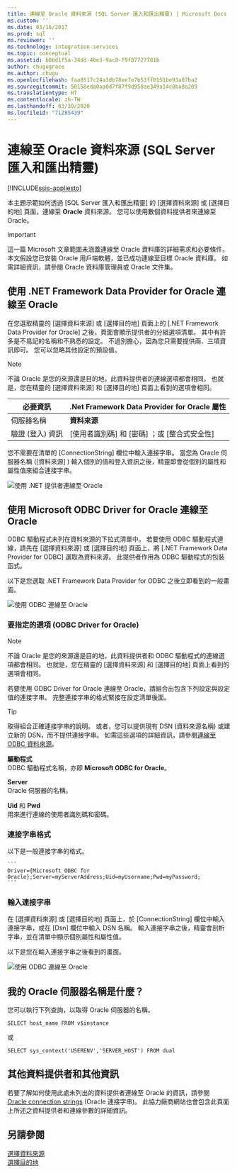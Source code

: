 ```yaml
---
title: 連線至 Oracle 資料來源 (SQL Server 匯入和匯出精靈) | Microsoft Docs
ms.custom: ''
ms.date: 03/16/2017
ms.prod: sql
ms.reviewer: ''
ms.technology: integration-services
ms.topic: conceptual
ms.assetid: b0bd1f5a-34dd-4be3-9ac8-f9f87727781b
author: chugugrace
ms.author: chugu
ms.openlocfilehash: faa8517c24a3db78ee7e7b53ff0151be93a87ba2
ms.sourcegitcommit: 58158eda0aa0d7f87f9d958ae349a14c0ba8a209
ms.translationtype: HT
ms.contentlocale: zh-TW
ms.lasthandoff: 03/30/2020
ms.locfileid: "71285439"
---
```

# <a name="connect-to-an-oracle-data-source-sql-server-import-and-export-wizard"></a>連線至 Oracle 資料來源 (SQL Server 匯入和匯出精靈)

[!INCLUDE[ssis-appliesto](../../includes/ssis-appliesto-ssvrpluslinux-asdb-asdw-xxx.md)]


本主題示範如何透過 [SQL Server 匯入和匯出精靈] 的 [選擇資料來源] 或 [選擇目的地] 頁面，連線至 **Oracle** 資料來源。 您可以使用數個資料提供者來連線至 Oracle。

> [!IMPORTANT]
> 這一篇 Microsoft 文章範圍未涵蓋連線至 Oracle 資料庫的詳細需求和必要條件。 本文假設您已安裝 Oracle 用戶端軟體，並已成功連線至目標 Oracle 資料庫。 如需詳細資訊，請參閱 Oracle 資料庫管理員或 Oracle 文件集。

## <a name="connect-to-oracle-with-the-net-framework-data-provider-for-oracle"></a>使用 .NET Framework Data Provider for Oracle 連線至 Oracle
在您選取精靈的 [選擇資料來源] 或 [選擇目的地] 頁面上的 [.NET Framework Data Provider for Oracle] 之後，頁面會顯示提供者的分組選項清單。 其中有許多是不易記的名稱和不熟悉的設定。 不過別擔心，因為您只需要提供兩、三項資訊即可。 您可以忽略其他設定的預設值。

> [!NOTE]
> 不論 Oracle 是您的來源還是目的地，此資料提供者的連線選項都會相同。 也就是，您在精靈的 [選擇資料來源]  和 [選擇目的地]  頁面上看到的選項會相同。

|必要資訊|.Net Framework Data Provider for Oracle 屬性|
|---|---|
|伺服器名稱|**資料來源**|
|驗證 (登入) 資訊|[使用者識別碼]  和 [密碼]  ；或 [整合式安全性] |

您不需要在清單的 [ConnectionString]  欄位中輸入連接字串。 當您為 Oracle 伺服器名稱 ([資料來源]  ) 輸入個別的值和登入資訊之後，精靈即會從個別的屬性和屬性值來組合連接字串。 

![使用 .NET 提供者連線至 Oracle](../../integration-services/import-export-data/media/connect-to-oracle-with-net-provider.jpg)

## <a name="connect-to-oracle-with-the-microsoft-odbc-driver-for-oracle"></a>使用 Microsoft ODBC Driver for Oracle 連線至 Oracle
ODBC 驅動程式未列在資料來源的下拉式清單中。 若要使用 ODBC 驅動程式連線，請先在 [選擇資料來源] 或 [選擇目的地] 頁面上，將 [.NET Framework Data Provider for ODBC] 選取為資料來源。 此提供者作用為 ODBC 驅動程式的包裝函式。

以下是您選取 .NET Framework Data Provider for ODBC 之後立即看到的一般畫面。

![使用 ODBC 連線至 Oracle](../../integration-services/import-export-data/media/connect-to-sql-with-odbc-before.jpg)

### <a name="options-to-specify-odbc-driver-for-oracle"></a>要指定的選項 (ODBC Driver for Oracle)

> [!NOTE]
> 不論 Oracle 是您的來源還是目的地，此資料提供者和 ODBC 驅動程式的連線選項都會相同。 也就是，您在精靈的 [選擇資料來源]  和 [選擇目的地]  頁面上看到的選項會相同。

若要使用 ODBC Driver for Oracle 連線至 Oracle，請組合出包含下列設定與設定值的連接字串。 完整連接字串的格式緊接在設定清單後面。

> [!TIP]
> 取得組合正確連接字串的說明。 或者，您可以提供現有 DSN (資料來源名稱) 或建立新的 DSN，而不提供連接字串。 如需這些選項的詳細資訊，請參閱[連線至 ODBC 資料來源](../../integration-services/import-export-data/connect-to-an-odbc-data-source-sql-server-import-and-export-wizard.md)。

**驅動程式**  
ODBC 驅動程式名稱，亦即 **Microsoft ODBC for Oracle**。

**Server**  
Oracle 伺服器的名稱。 

**Uid** 和 **Pwd**   
用來進行連線的使用者識別碼和密碼。

### <a name="connection-string-format"></a>連接字串格式
以下是一般連接字串的格式。

    ```
    Driver={Microsoft ODBC for Oracle};Server=myServerAddress;Uid=myUsername;Pwd=myPassword;
    ```

### <a name="enter-the-connection-string"></a>輸入連接字串
在 [選擇資料來源] 或 [選擇目的地] 頁面上，於 [ConnectionString] 欄位中輸入連接字串，或在 [Dsn] 欄位中輸入 DSN 名稱。 輸入連接字串之後，精靈會剖析字串，並在清單中顯示個別屬性和屬性值。

以下是您在輸入連接字串之後看到的畫面。

![使用 ODBC 連線至 Oracle](../../integration-services/import-export-data/media/connect-to-oracle-with-odbc.jpg)

## <a name="whats-my-oracle-server-name"></a>我的 Oracle 伺服器名稱是什麼？
您可以執行下列查詢，以取得 Oracle 伺服器的名稱。

`SELECT host_name FROM v$instance`

或

`SELECT sys_context('USERENV','SERVER_HOST') FROM dual`

## <a name="other-data-providers-and-more-info"></a>其他資料提供者和其他資訊
若要了解如何使用此處未列出的資料提供者連線至 Oracle 的資訊，請參閱 [Oracle connection strings](https://www.connectionstrings.com/oracle/) (Oracle 連接字串)。 此協力廠商網站也會包含此頁面上所述之資料提供者和連線參數的詳細資訊。

## <a name="see-also"></a>另請參閱
[選擇資料來源](../../integration-services/import-export-data/choose-a-data-source-sql-server-import-and-export-wizard.md)  
[選擇目的地](../../integration-services/import-export-data/choose-a-destination-sql-server-import-and-export-wizard.md)

